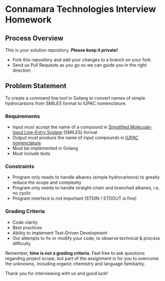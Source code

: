# Connamara Technologies Interview Homework

## Process Overview

This is your solution repository. **Please keep it private!**

- Fork this repository and add your changes to a branch on your fork.
- Send us Pull Requests as you go so we can guide you in the right direction

## Problem Statement

To create a command line tool in Golang to convert names of simple hydrocarbons from SMILES format to IUPAC nomenclature.

### Requirements

- Input must accept the name of a compound in [Simplified Molecular-Input Line-Entry System](https://en.wikipedia.org/wiki/Simplified_molecular-input_line-entry_system) (SMILES) format
- Output must produce the name of input compounds in [IUPAC nomenclature](https://en.wikipedia.org/wiki/IUPAC_nomenclature_of_organic_chemistry)
- Must be implemented in Golang
- Must include tests

### Constraints

- Program only needs to handle alkanes (simple hydrocarbons) to greatly reduce the scope and complexity
- Program only needs to handle straight-chain and branched alkanes, i.e. no cyclic
- Program interface is not important (STDIN / STDOUT is fine)

### Grading Criteria

- Code clarity
- Best practices
- Ability to implement Test-Driven Development
- Our attempts to fix or modify your code, to observe technical & process difficulty

Remember, **time is not a grading criteria.** Feel free to ask questions regarding project scope, but part of the assignment is for you to overcome the unknowns, including organic chemistry and language familiarity.

Thank you for interviewing with us and good luck!
